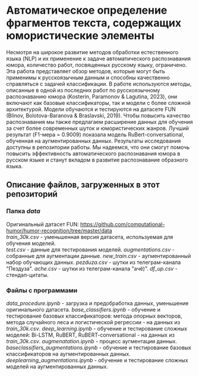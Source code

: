 # Автоматическое определение фрагментов текста, содержащих юмористические элементы

Несмотря на широкое развитие методов обработки естественного языка (NLP) и их применение к задаче автоматического распознавания юмора, количество работ, посвященных русскому языку, ограничено. Эта работа представляет обзор методов, которые могут быть применимы к русскоязычным данным и способны качественно справляться с задачей классификации. В работе используются методы, описанные в одной из последних работ по русскоязычному распознаванию юмора (Kosterin, Paramonov & Lagutina, 2023), они включают как базовые классификаторы, так и модели с более сложной архитектурой. Модели обучаются и тестируются на датасете FUN (Blinov, Bolotova-Baranova & Braslavski, 2019). Чтобы повысить качество распознавания мы также предлагаем расширение данных для обучения за счет более современных шуток и юмористических жанров. Лучший результат (F1-мера = 0.9009) показала модель RuBert-conversational, обученная на аугментированных данных. Результаты исследования доступны в репозитории работы. Мы надеемся, что они смогут помочь повысить эффективность автоматического распознавания юмора в русском языке и станут вкладом в развитие распознавание образного языка.

## Описание файлов, загруженных в этот репозиторий
### Папка *data*
Оригинальный датасет FUN: https://github.com/computational-humor/humor-recognition/tree/master/data   
*train_30k.csv* - уменьшенная версия датасета, используемая для обучения моделей.   
*test.csv* - данные для тестирования моделей. 
*augmentations.csv* - собранные для аугментации данные. 
*new_train.csv* - аугментированный набор обучающих данных. 
*pezduza.csv* - шутки из телеграм-канала "Пездуза". 
*ache.csv* - шутки из телеграм-канала "ачё)". 
*df_up.csv* - стендап-цитаты. 
### Файлы с программами
*data_procedure.ipynb* - загрузка и предобработка данных, уменьшение оригинального датасета. 
*base_classifiers.ipynb* - обучение и тестирование базовых классификаторов: метода опорных векторов, метода случайного леса и логистической регрессии - на данных из *train_30k.csv*. 
*deep_learning.ipynb* - обучение и тестирование сложных моделей: Bi-LSTM, RuBERT, RuBERT-conversational - на данных из *train_30k.csv*. 
*augmenatation.ipynb* - процесс аугментации данных. 
*baseclassifiers_augmentations.ipynb* - обучение и тестирование базовых классификаторов на аугментированных данных. 
*deeplearning_augmentations.ipynb* - обучение и тестирование сложных моделей на аугментированных данных. 
